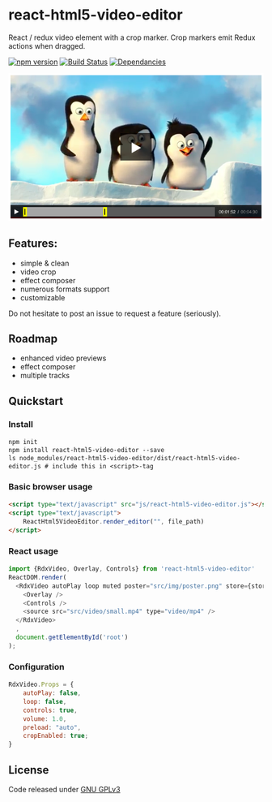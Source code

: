 # react-html5-video-editor

React / redux video element with a crop marker. Crop markers emit Redux actions when dragged.

[![npm version](https://img.shields.io/npm/v/react-html5-video-editor.svg?style=flat-square)](https://www.npmjs.com/package/react-html5-video-editor)
[![Build Status](https://travis-ci.org/evgenity/react-html5-video-editor.svg?branch=master)](https://travis-ci.org/evgenity/react-html5-video-editor)
[![Dependancies](https://david-dm.org/evgenity/react-html5-video-editor.svg)](https://david-dm.org/evgenity/react-html5-video-editor)

![preview](img/crop-preview.png)
<!--[demo](https://github.com/)-->

## Features:
 - simple & clean
 - video crop
 - effect composer
 - numerous formats support
 - customizable
 
Do not hesitate to post an issue to request a feature (seriously).

## Roadmap
 - enhanced video previews
 - effect composer
 - multiple tracks

## Quickstart
### Install
```
npm init
npm install react-html5-video-editor --save
ls node_modules/react-html5-video-editor/dist/react-html5-video-editor.js # include this in <script>-tag
```

### Basic browser usage
```html
<script type="text/javascript" src="js/react-html5-video-editor.js"></script>
<script type="text/javascript">
    ReactHtml5VideoEditor.render_editor("", file_path)
</script>
```

### React usage
```javascript
import {RdxVideo, Overlay, Controls} from 'react-html5-video-editor'
ReactDOM.render(
  <RdxVideo autoPlay loop muted poster="src/img/poster.png" store={store}>
    <Overlay />
    <Controls />
    <source src="src/video/small.mp4" type="video/mp4" />
  </RdxVideo>
  ,
  document.getElementById('root')
);
```

### Configuration
```javascript
RdxVideo.Props = {
	autoPlay: false,
	loop: false,
	controls: true,
	volume:	1.0,
	preload: "auto",
	cropEnabled: true;
}
```

## License
Code released under [GNU GPLv3](https://github.com/evgenity/react-html5-video-editor/blob/master/LICENSE.txt)
